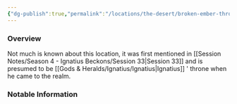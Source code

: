```yaml
---
{"dg-publish":true,"permalink":"/locations/the-desert/broken-ember-throne/","tags":["Undiscovered"],"updated":"2025-06-10T19:11:11.239+01:00"}
---
```



### Overview
Not much is known about this location, it was first mentioned in [[Session Notes/Season 4 - Ignatius Beckons/Session 33\|Session 33]] and is presumed to be [[Gods & Heralds/Ignatius/Ignatius\|Ignatius]] ' throne when he came to the realm. 

### Notable Information 